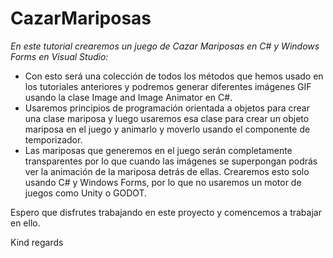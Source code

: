 # CazarMariposas

_En este tutorial crearemos un juego de Cazar Mariposas en C# y Windows Forms en Visual Studio:_

- Con esto será una colección de todos los métodos que hemos usado en los tutoriales anteriores y podremos generar diferentes imágenes GIF usando la clase Image and Image Animator en C#.
- Usaremos principios de programación orientada a objetos para crear una clase mariposa y luego usaremos esa clase para crear un objeto mariposa en el juego y animarlo y moverlo usando el componente de temporizador.
- Las mariposas que generemos en el juego serán completamente transparentes por lo que cuando las imágenes se superpongan podrás ver la animación de la mariposa detrás de ellas. Crearemos esto solo usando C# y Windows Forms, por lo que no usaremos un motor de juegos como Unity o GODOT.

Espero que disfrutes trabajando en este proyecto y comencemos a trabajar en ello.

Kind regards
